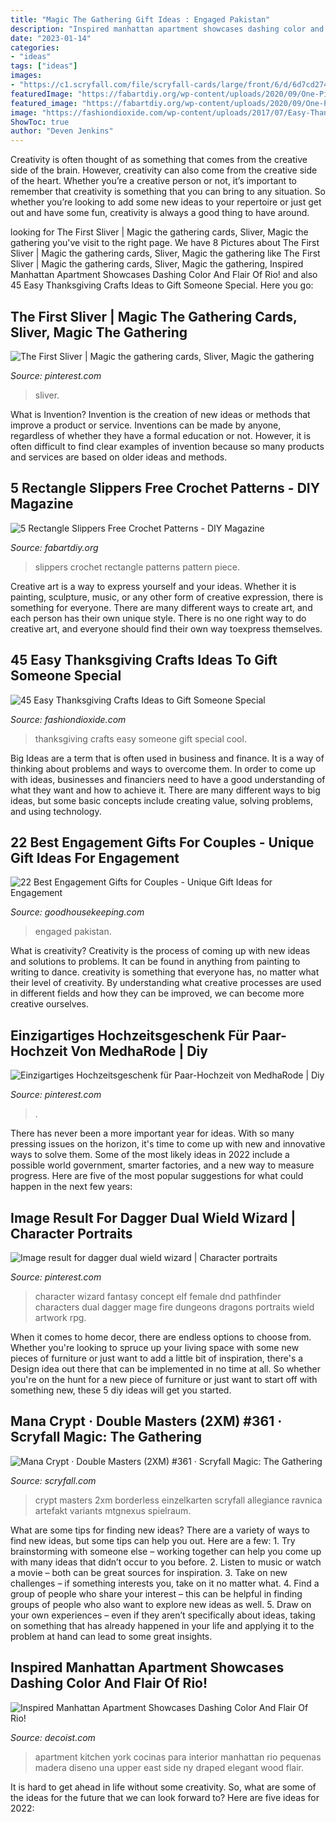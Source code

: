 ```yaml
---
title: "Magic The Gathering Gift Ideas : Engaged Pakistan"
description: "Inspired manhattan apartment showcases dashing color and flair of rio!"
date: "2023-01-14"
categories:
- "ideas"
tags: ["ideas"]
images:
- "https://c1.scryfall.com/file/scryfall-cards/large/front/6/d/6d7cd274-ed83-475a-9b4f-adb9c780a6f4.jpg?1597528851"
featuredImage: "https://fabartdiy.org/wp-content/uploads/2020/09/One-Piece-Rectangle-Slippers-Free-Crochet-Patterns-f5.jpg"
featured_image: "https://fabartdiy.org/wp-content/uploads/2020/09/One-Piece-Rectangle-Slippers-Free-Crochet-Patterns-f5.jpg"
image: "https://fashiondioxide.com/wp-content/uploads/2017/07/Easy-Thanksgiving-crafts-ideas-to-gift-someone-special0141.jpg"
ShowToc: true
author: "Deven Jenkins"
---
```



Creativity is often thought of as something that comes from the creative side of the brain. However, creativity can also come from the creative side of the heart. Whether you’re a creative person or not, it’s important to remember that creativity is something that you can bring to any situation. So whether you’re looking to add some new ideas to your repertoire or just get out and have some fun, creativity is always a good thing to have around.

	

		
looking for The First Sliver | Magic the gathering cards, Sliver, Magic the gathering you've visit to the right page. We have 8 Pictures about The First Sliver | Magic the gathering cards, Sliver, Magic the gathering like The First Sliver | Magic the gathering cards, Sliver, Magic the gathering, Inspired Manhattan Apartment Showcases Dashing Color And Flair Of Rio! and also 45 Easy Thanksgiving Crafts Ideas to Gift Someone Special. Here you go:
		
    
## The First Sliver | Magic The Gathering Cards, Sliver, Magic The Gathering

<img loading=lazy src="https://i.pinimg.com/736x/29/87/2a/29872a217f99eaceabe94783f50db1d0.jpg" onerror="this.onerror=null;this.src='https://tse4.mm.bing.net/th?id=OIP.BkznLgfFTPKaZ3M7v7LCdwHaKU&amp;pid=15.1';" alt="The First Sliver | Magic the gathering cards, Sliver, Magic the gathering">

_Source: pinterest.com_

>sliver. 

	

What is Invention?
Invention is the creation of new ideas or methods that improve a product or service. Inventions can be made by anyone, regardless of whether they have a formal education or not. However, it is often difficult to find clear examples of invention because so many products and services are based on older ideas and methods.

    
## 5 Rectangle Slippers Free Crochet Patterns - DIY Magazine

<img loading=lazy src="https://fabartdiy.org/wp-content/uploads/2020/09/One-Piece-Rectangle-Slippers-Free-Crochet-Patterns-f5.jpg" onerror="this.onerror=null;this.src='https://tse4.mm.bing.net/th?id=OIP.ZVXqIATXQZQnua5Swl82ggHaO0&amp;pid=15.1';" alt="5 Rectangle Slippers Free Crochet Patterns - DIY Magazine">

_Source: fabartdiy.org_

>slippers crochet rectangle patterns pattern piece. 

	

Creative art is a way to express yourself and your ideas. Whether it is painting, sculpture, music, or any other form of creative expression, there is something for everyone. There are many different ways to create art, and each person has their own unique style. There is no one right way to do creative art, and everyone should find their own way toexpress themselves.

    
## 45 Easy Thanksgiving Crafts Ideas To Gift Someone Special

<img loading=lazy src="https://fashiondioxide.com/wp-content/uploads/2017/07/Easy-Thanksgiving-crafts-ideas-to-gift-someone-special0141.jpg" onerror="this.onerror=null;this.src='https://tse1.mm.bing.net/th?id=OIP.umPu0hHQ9wgz5IqPbnUj2gHaLH&amp;pid=15.1';" alt="45 Easy Thanksgiving Crafts Ideas to Gift Someone Special">

_Source: fashiondioxide.com_

>thanksgiving crafts easy someone gift special cool. 

	

Big Ideas are a term that is often used in business and finance. It is a way of thinking about problems and ways to overcome them. In order to come up with ideas, businesses and financiers need to have a good understanding of what they want and how to achieve it. There are many different ways to big ideas, but some basic concepts include creating value, solving problems, and using technology.

    
## 22 Best Engagement Gifts For Couples - Unique Gift Ideas For Engagement

<img loading=lazy src="https://hips.hearstapps.com/vader-prod.s3.amazonaws.com/1562863876-best-engagement-gifts-box-1562863756.jpg?crop=1xw:1xh;center,top&amp;resize=480:*" onerror="this.onerror=null;this.src='https://tse1.mm.bing.net/th?id=OIP.kKYmmpBXc6bgReRqGYRD_QHaHa&amp;pid=15.1';" alt="22 Best Engagement Gifts for Couples - Unique Gift Ideas for Engagement">

_Source: goodhousekeeping.com_

>engaged pakistan. 

	

What is creativity?
Creativity is the process of coming up with new ideas and solutions to problems. It can be found in anything from painting to writing to dance. creativity is something that everyone has, no matter what their level of creativity. By understanding what creative processes are used in different fields and how they can be improved, we can become more creative ourselves.

    
## Einzigartiges Hochzeitsgeschenk Für Paar-Hochzeit Von MedhaRode | Diy

<img loading=lazy src="https://i.pinimg.com/736x/d1/e9/e5/d1e9e5d5ace9bb484ec118afac3307b4.jpg" onerror="this.onerror=null;this.src='https://tse2.mm.bing.net/th?id=OIP.E-MjTJ6-8tN_o2EcnaqjCQHaHe&amp;pid=15.1';" alt="Einzigartiges Hochzeitsgeschenk für Paar-Hochzeit von MedhaRode | Diy">

_Source: pinterest.com_

>. 

	

There has never been a more important year for ideas. With so many pressing issues on the horizon, it's time to come up with new and innovative ways to solve them. Some of the most likely ideas in 2022 include a possible world government, smarter factories, and a new way to measure progress. Here are five of the most popular suggestions for what could happen in the next few years:

    
## Image Result For Dagger Dual Wield Wizard | Character Portraits

<img loading=lazy src="https://i.pinimg.com/736x/fb/a6/2d/fba62dee1ebacb72a80998d4ec75444a--character-art-character-design.jpg" onerror="this.onerror=null;this.src='https://tse4.mm.bing.net/th?id=OIP.lsMHaWSIeqVCtKjp59m9jgHaKX&amp;pid=15.1';" alt="Image result for dagger dual wield wizard | Character portraits">

_Source: pinterest.com_

>character wizard fantasy concept elf female dnd pathfinder characters dual dagger mage fire dungeons dragons portraits wield artwork rpg. 

	

When it comes to home decor, there are endless options to choose from. Whether you're looking to spruce up your living space with some new pieces of furniture or just want to add a little bit of inspiration, there's a Design idea out there that can be implemented in no time at all. So whether you're on the hunt for a new piece of furniture or just want to start off with something new, these 5 diy ideas will get you started.

    
## Mana Crypt · Double Masters (2XM) #361 · Scryfall Magic: The Gathering

<img loading=lazy src="https://c1.scryfall.com/file/scryfall-cards/large/front/6/d/6d7cd274-ed83-475a-9b4f-adb9c780a6f4.jpg?1597528851" onerror="this.onerror=null;this.src='https://tse4.mm.bing.net/th?id=OIP.yOZSn-clkEHn0YPMTE4wjAHaKU&amp;pid=15.1';" alt="Mana Crypt · Double Masters (2XM) #361 · Scryfall Magic: The Gathering">

_Source: scryfall.com_

>crypt masters 2xm borderless einzelkarten scryfall allegiance ravnica artefakt variants mtgnexus spielraum. 

	

What are some tips for finding new ideas?
There are a variety of ways to find new ideas, but some tips can help you out. Here are a few: 1. Try brainstorming with someone else – working together can help you come up with many ideas that didn’t occur to you before. 2. Listen to music or watch a movie – both can be great sources for inspiration. 3. Take on new challenges – if something interests you, take on it no matter what. 4. Find a group of people who share your interest – this can be helpful in finding groups of people who also want to explore new ideas as well. 5. Draw on your own experiences – even if they aren’t specifically about ideas, taking on something that has already happened in your life and applying it to the problem at hand can lead to some great insights.

    
## Inspired Manhattan Apartment Showcases Dashing Color And Flair Of Rio!

<img loading=lazy src="http://cdn.decoist.com/wp-content/uploads/2014/09/Small-and-elegant-kitchen-draped-in-wood.jpg" onerror="this.onerror=null;this.src='https://tse4.mm.bing.net/th?id=OIP.YasHzFK9ARWFNGdE50eGLAHaKP&amp;pid=15.1';" alt="Inspired Manhattan Apartment Showcases Dashing Color And Flair Of Rio!">

_Source: decoist.com_

>apartment kitchen york cocinas para interior manhattan rio pequenas madera diseno una upper east side ny draped elegant wood flair. 

	

It is hard to get ahead in life without some creativity. So, what are some of the ideas for the future that we can look forward to? Here are five ideas for 2022: 

